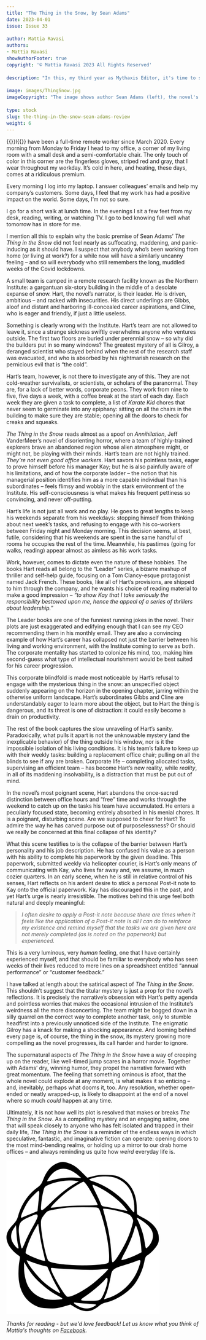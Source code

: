 ```yaml
---
title: "The Thing in the Snow, by Sean Adams"
date: 2023-04-01
issue: Issue 33

author: Mattia Ravasi
authors:
- Mattia Ravasi
showAuthorFooter: true
copyright: '© Mattia Ravasi 2023 All Rights Reserved'

description: "In this, my third year as Mythaxis Editor, it's time to shake things up around here with the first of two more-or-less non-fiction features. In his guise as 'The Bookchemist', Mattia Ravasi has been vlogging about long-form fiction for almost eight years, and I'm delighted to have him here reviewing contemporary speculative fiction. So, without further ado…"

image: images/ThingSnow.jpg
imageCopyright: "The image shows author Sean Adams (left), the novel's cover art (by Shutterstock/Olya Detry), and reviewer Mattia Ravasi (right)."

type: stock
slug: the-thing-in-the-snow-sean-adams-review
weight: 6
---
```


{{<glyph>}}I{{</glyph>}} have been a full-time remote worker since March 2020. Every morning from Monday to Friday I head to my office, a corner of my living room with a small desk and a semi-comfortable chair. The only touch of color in this corner are the fingerless gloves, striped red and gray, that I wear throughout my workday. It’s cold in here, and heating, these days, comes at a ridiculous premium.

Every morning I log into my laptop. I answer colleagues’ emails and help my company’s customers. Some days, I feel that my work has had a positive impact on the world. Some days, I’m not so sure.

I go for a short walk at lunch time. In the evenings I sit a few feet from my desk, reading, writing, or watching TV. I go to bed knowing full well what tomorrow has in store for me.

I mention all this to explain why the basic premise of Sean Adams’ *The Thing in the Snow* did not feel nearly as suffocating, maddening, and panic-inducing as it should have. I suspect that anybody who’s been working from home (or living at work?) for a while now will have a similarly uncanny feeling – and so will everybody who still remembers the long, muddled weeks of the Covid lockdowns.

A small team is camped in a remote research facility known as the Northern Institute: a gargantuan six-story building in the middle of a desolate expanse of snow. Hart, the novel’s narrator, is their leader. He is driven, ambitious – and racked with insecurities. His direct underlings are Gibbs, aloof and distant and harboring ill-concealed career aspirations, and Cline, who is eager and friendly, if just a little useless.

Something is clearly wrong with the Institute. Hart’s team are not allowed to leave it, since a strange sickness swiftly overwhelms anyone who ventures outside. The first two floors are buried under perennial snow – so why did the builders put in so many windows? The greatest mystery of all is Gilroy, a deranged scientist who stayed behind when the rest of the research staff was evacuated, and who is absorbed by his nightmarish research on the pernicious evil that is “the cold”.

Hart’s team, however, is not there to investigate any of this. They are not cold-weather survivalists, or scientists, or scholars of the paranormal. They are, for a lack of better words, corporate peons. They work from nine to five, five days a week, with a coffee break at the start of each day. Each week they are given a task to complete, a list of *Karate Kid* chores that never seem to germinate into any epiphany: sitting on all the chairs in the building to make sure they are stable; opening all the doors to check for creaks and squeaks.

*The Thing in the Snow* reads almost as a spoof on *Annihilation*, Jeff VanderMeer’s novel of disorienting horror, where a team of highly-trained explorers brave an abandoned region whose alien atmosphere might, or might not, be playing with their minds. Hart’s team are not highly trained. *They’re not even good office workers*. Hart savors his pointless tasks, eager to prove himself before his manager Kay; but he is also painfully aware of his limitations, and of how the corporate ladder – the notion that his managerial position identifies him as a more capable individual than his subordinates – feels flimsy and wobbly in the stark environment of the Institute. His self-consciousness is what makes his frequent pettiness so convincing, and never off-putting.

Hart’s life is not just all work and no play. He goes to great lengths to keep his weekends separate from his weekdays: stopping himself from thinking about next week’s tasks, and refusing to engage with his co-workers between Friday night and Monday morning. This decision seems, at best, futile, considering that his weekends are spent in the same handful of rooms he occupies the rest of the time. Meanwhile, his pastimes (going for walks, reading) appear almost as aimless as his work tasks.

Work, however, comes to dictate even the nature of these hobbies. The books Hart reads all belong to the “Leader” series, a bizarre mashup of thriller and self-help guide, focusing on a Tom Clancy-esque protagonist named Jack French. These books, like all of Hart’s provisions, are shipped to him through the company, and he wants his choice of reading material to make a good impression – *“to show Kay that I take seriously the responsibility bestowed upon me, hence the appeal of a series of thrillers about leadership.”*

The Leader books are one of the funniest running jokes in the novel. Their plots are just exaggerated and edifying enough that I can see my CEO recommending them in his monthly email. They are also a convincing example of how Hart’s career has collapsed not just the barrier between his living and working environment, with the Institute coming to serve as both. The corporate mentality has started to colonize his mind, too, making him second-guess what type of intellectual nourishment would be best suited for his career progression.

This corporate blindfold is made most noticeable by Hart’s refusal to engage with the mysterious thing in the snow: an unspecified object suddenly appearing on the horizon in the opening chapter, jarring within the otherwise uniform landscape. Hart’s subordinates Gibbs and Cline are understandably eager to learn more about the object, but to Hart the thing is dangerous, and its threat is one of distraction: it could easily become a drain on productivity.

The rest of the book captures the slow unraveling of Hart’s sanity. Paradoxically, what pulls it apart is not the unknowable mystery (and the inexplicable behavior) of the thing outside his window, nor is it the impossible isolation of his living conditions. It is his team’s failure to keep up with their weekly tasks: building a replacement office chair; pulling on all the blinds to see if any are broken. Corporate life – completing allocated tasks, supervising an efficient team – has become Hart’s new reality, while *reality*, in all of its maddening insolvability, is a distraction that must be put out of mind.

In the novel’s most poignant scene, Hart abandons the once-sacred distinction between office hours and “free” time and works through the weekend to catch up on the tasks his team have accumulated. He enters a peculiarly focused state, becoming entirely absorbed in his menial chores. It is a poignant, disturbing scene. Are we supposed to cheer for Hart? To admire the way he has carved purpose out of purposelessness? Or should we really be concerned at this final collapse of his identity? 

What this scene testifies to is the collapse of the barrier between Hart’s personality and his job description. He has confused his value as a person with his ability to complete his paperwork by the given deadline. This paperwork, submitted weekly via helicopter courier, is Hart’s only means of communicating with Kay, who lives far away and, we assume, in much cozier quarters. In an early scene, when he is still in relative control of his senses, Hart reflects on his ardent desire to stick a personal Post-it note to Kay onto the official paperwork. Kay has discouraged this in the past, and yet Hart’s urge is nearly irresistible. The motives behind this urge feel both natural and deeply meaningful:

> *I often desire to apply a Post-it note because there are times when it feels like the application of a Post-it note is all I can do to reinforce my existence and remind myself that the tasks we are given here are not merely completed (as is noted on the paperwork) but experienced.*

This is a very luminous, very *human* feeling, one that I have certainly experienced myself, and that should be familiar to everybody who has seen weeks of their lives reduced to mere lines on a spreadsheet entitled “annual performance” or “customer feedback.”

I have talked at length about the satirical aspect of *The Thing in the Snow*. This shouldn’t suggest that the titular mystery is just a prop for the novel’s reflections. It is precisely the narrative’s obsession with Hart’s petty agenda and pointless worries that makes the occasional intrusion of the Institute’s weirdness all the more disconcerting. The team might be bogged down in a silly quarrel on the correct way to complete another task, only to stumble headfirst into a previously unnoticed side of the Institute. The enigmatic Gilroy has a knack for making a shocking appearance. And looming behind every page is, of course, the thing in the snow, its mystery growing more compelling as the novel progresses, its call harder and harder to ignore.

The supernatural aspects of *The Thing in the Snow* have a way of creeping up on the reader, like well-timed jump scares in a horror movie. Together with Adams’ dry, winning humor, they propel the narrative forward with great momentum. The feeling that something ominous is afoot, that the whole novel could explode at any moment, is what makes it so enticing – and, inevitably, perhaps what dooms it, too. Any resolution, whether open-ended or neatly wrapped-up, is likely to disappoint at the end of a novel where so much *could* happen at any time.

Ultimately, it is not how well its plot is resolved that makes or breaks *The Thing in the Snow*. As a compelling mystery and an engaging satire, one that will speak closely to anyone who has felt isolated and trapped in their daily life, *The Thing in the Snow* is a reminder of the endless ways in which speculative, fantastic, and imaginative fiction can operate: opening doors to the most mind-bending realms, or holding up a mirror to our drab home offices – and always reminding us quite how *weird* everyday life is.

![Orbit-lrg](images/Orbit.svg)

*Thanks for reading - but we'd love feedback! Let us know what you think of Mattia's thoughts on [Facebook](https://www.facebook.com/MythaxisMagazine/posts/744234841042838).*
